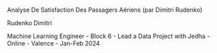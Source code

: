Analyse De Satisfaction Des Passagers Aériens (par Dimitri Rudenko)

Rudenko Dimitri

Machine Learning Engineer - Block 6 - Lead a Data Project with Jedha - Online - Valence - Jan-Feb 2024
